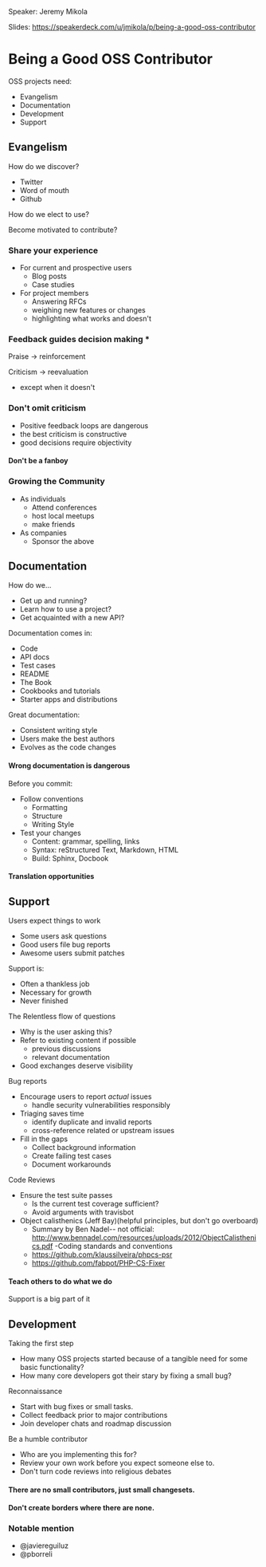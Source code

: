 Speaker: Jeremy Mikola

Slides: https://speakerdeck.com/u/jmikola/p/being-a-good-oss-contributor

# Being a Good OSS Contributor

OSS projects need:
- Evangelism
- Documentation
- Development
- Support

## Evangelism

How do we discover?
- Twitter
- Word of mouth
- Github

How do we elect to use?

Become motivated to contribute?

### Share your experience
- For current and prospective users
  - Blog posts
  - Case studies
- For project members
  - Answering RFCs
  - weighing new features or changes
  - highlighting what works and doesn't

### Feedback guides decision making *

Praise -> reinforcement

Criticism -> reevaluation

* except when it doesn't

### Don't omit criticism
- Positive feedback loops are dangerous
- the best criticism is constructive
- good decisions require objectivity

#### Don't be a fanboy

### Growing the Community
- As individuals
  - Attend conferences
  - host local meetups
  - make friends
- As companies
  - Sponsor the above

## Documentation

How do we...
- Get up and running?
- Learn how to use a project?
- Get acquainted with a new API?

Documentation comes in:
- Code
- API docs
- Test cases
- README
- The Book
- Cookbooks and tutorials
- Starter apps and distributions

Great documentation:
- Consistent writing style
- Users make the best authors
- Evolves as the code changes

#### Wrong documentation is dangerous

Before you commit:
- Follow conventions
  - Formatting
  - Structure
  - Writing Style
- Test your changes
  - Content: grammar, spelling, links
  - Syntax: reStructured Text, Markdown, HTML
  - Build: Sphinx, Docbook

#### Translation opportunities

## Support
Users expect things to work
- Some users ask questions
- Good users file bug reports
- Awesome users submit patches

Support is:
- Often a thankless job
- Necessary for growth
- Never finished

The Relentless flow of questions
- Why is the user asking this?
- Refer to existing content if possible
  - previous discussions
  - relevant documentation
- Good exchanges deserve visibility

Bug reports
- Encourage users to report _actual_ issues
  - handle security vulnerabilities responsibly
- Triaging saves time
  - identify duplicate and invalid reports
  - cross-reference related or upstream issues
- Fill in the gaps
  - Collect background information
  - Create failing test cases
  - Document workarounds

Code Reviews
- Ensure the test suite passes
  - Is the current test coverage sufficient?
  - Avoid arguments with travisbot
- Object calisthenics (Jeff Bay)(helpful principles, but don't go overboard)
  - Summary by Ben Nadel-- not official: http://www.bennadel.com/resources/uploads/2012/ObjectCalisthenics.pdf
-Coding standards and conventions
  - https://github.com/klaussilveira/phpcs-psr
  - https://github.com/fabpot/PHP-CS-Fixer

#### Teach others to do what we do
Support is a big part of it

## Development

Taking the first step
- How many OSS projects started because of a tangible need for some basic functionality?
- How many core developers got their stary by fixing a small bug?

Reconnaissance
- Start with bug fixes or small tasks.
- Collect feedback prior to major contributions
- Join developer chats and roadmap discussion

Be a humble contributor
- Who are you implementing this for?
- Review your own work before you expect someone else to.
- Don't turn code reviews into religious debates

#### There are no small contributors, just small changesets.

#### Don't create borders where there are none.

### Notable mention
- @javiereguiluz
- @pborreli